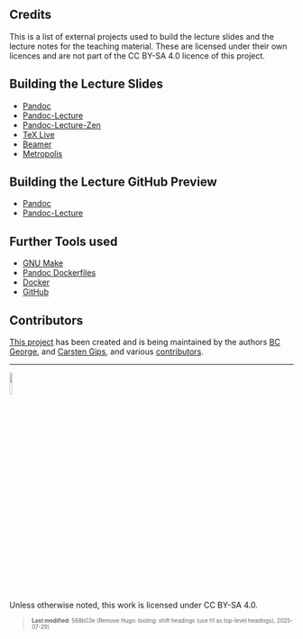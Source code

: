 ## Credits

This is a list of external projects used to build the lecture slides and
the lecture notes for the teaching material. These are licensed under
their own licences and are not part of the CC BY-SA 4.0 licence of this
project.

## Building the Lecture Slides

- [Pandoc](https://github.com/jgm/pandoc)
- [Pandoc-Lecture](https://github.com/cagix/pandoc-lecture)
- [Pandoc-Lecture-Zen](https://github.com/cagix/pandoc-lecture-zen)
- [TeX Live](http://tug.org/texlive/)
- [Beamer](https://github.com/josephwright/beamer)
- [Metropolis](https://github.com/matze/mtheme)

## Building the Lecture GitHub Preview

- [Pandoc](https://github.com/jgm/pandoc)
- [Pandoc-Lecture](https://github.com/cagix/pandoc-lecture)

## Further Tools used

- [GNU Make](https://www.gnu.org/software/make/)
- [Pandoc Dockerfiles](https://github.com/pandoc/dockerfiles)
- [Docker](https://www.docker.com/)
- [GitHub](https://github.com/)

## Contributors

[This
project](https://github.com/Compiler-CampusMinden/CB-Vorlesung-Master)
has been created and is being maintained by the authors [BC
George](https://github.com/bcg7), and [Carsten
Gips](https://github.com/cagix), and various
[contributors](https://github.com/Compiler-CampusMinden/CB-Vorlesung-Master/graphs/contributors).

------------------------------------------------------------------------

<img src="https://licensebuttons.net/l/by-sa/4.0/88x31.png" width="10%">

Unless otherwise noted, this work is licensed under CC BY-SA 4.0.

<blockquote><p><sup><sub><strong>Last modified:</strong> 568b03e (Remove Hugo: tooling: shift headings (use h1 as top-level headings), 2025-07-29)<br></sub></sup></p></blockquote>
